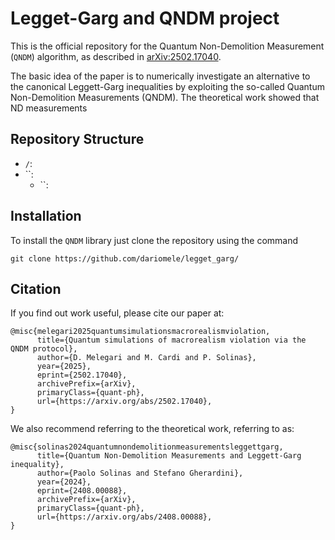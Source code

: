 # Legget-Garg and QNDM project

This is the official repository for the Quantum Non-Demolition Measurement (`QNDM`) algorithm, as described in  [arXiv:2502.17040](https://arxiv.org/abs/2502.17040).

The basic idea of the paper is to numerically investigate an alternative to the canonical Leggett-Garg inequalities by exploiting the so-called Quantum Non-Demolition Measurements (QNDM). The theoretical work showed that ND measurements 


## Repository Structure

- `/`: 
- ``: 
  - ``: 

## Installation

To install the `QNDM` library just clone the repository using the command
```
git clone https://github.com/dariomele/legget_garg/
```





## Citation

If you find out work useful, please cite our paper at:

```
@misc{melegari2025quantumsimulationsmacrorealismviolation,
      title={Quantum simulations of macrorealism violation via the QNDM protocol}, 
      author={D. Melegari and M. Cardi and P. Solinas},
      year={2025},
      eprint={2502.17040},
      archivePrefix={arXiv},
      primaryClass={quant-ph},
      url={https://arxiv.org/abs/2502.17040}, 
}
```

We also recommend referring to the theoretical work, referring to as:

```
@misc{solinas2024quantumnondemolitionmeasurementsleggettgarg,
      title={Quantum Non-Demolition Measurements and Leggett-Garg inequality}, 
      author={Paolo Solinas and Stefano Gherardini},
      year={2024},
      eprint={2408.00088},
      archivePrefix={arXiv},
      primaryClass={quant-ph},
      url={https://arxiv.org/abs/2408.00088}, 
}

```
